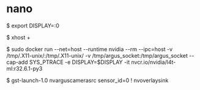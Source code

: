 # nano

$ export DISPLAY=:0

$ xhost +

$ sudo docker run --net=host --runtime nvidia --rm --ipc=host -v /tmp/.X11-unix/:/tmp/.X11-unix/ -v /tmp/argus_socket:/tmp/argus_socket --cap-add SYS_PTRACE -e DISPLAY=$DISPLAY -it nvcr.io/nvidia/l4t-ml:r32.6.1-py3

$ gst-launch-1.0 nvarguscamerasrc sensor_id=0 ! nvoverlaysink


